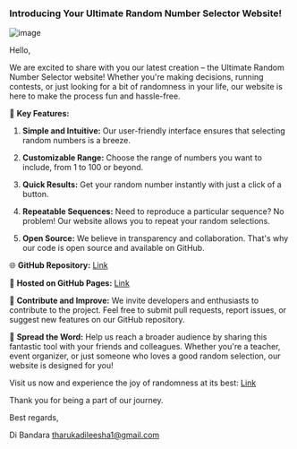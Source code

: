 ### Introducing Your Ultimate Random Number Selector Website!
![image](https://github.com/DiBandara/Random_Number-_Selector/assets/126832444/713f26dc-b91c-4003-bc6b-281f25f76b62)


Hello,

We are excited to share with you our latest creation – the Ultimate Random Number Selector website! Whether you're making decisions, running contests, or just looking for a bit of randomness in your life, our website is here to make the process fun and hassle-free.

🎲 **Key Features:**

1. **Simple and Intuitive:** Our user-friendly interface ensures that selecting random numbers is a breeze.
   
2. **Customizable Range:** Choose the range of numbers you want to include, from 1 to 100 or beyond.

3. **Quick Results:** Get your random number instantly with just a click of a button.

4. **Repeatable Sequences:** Need to reproduce a particular sequence? No problem! Our website allows you to repeat your random selections.

5. **Open Source:** We believe in transparency and collaboration. That's why our code is open source and available on GitHub.

🌐 **GitHub Repository:**
<a href="https://github.com/DiBandara/Random_Number-_Selector">Link</a>

🚀 **Hosted on GitHub Pages:**
<a href="https://dibandara.github.io/Random_Number-_Selector/">Link</a>


🤝 **Contribute and Improve:**
We invite developers and enthusiasts to contribute to the project. Feel free to submit pull requests, report issues, or suggest new features on our GitHub repository.

📣 **Spread the Word:**
Help us reach a broader audience by sharing this fantastic tool with your friends and colleagues. Whether you're a teacher, event organizer, or just someone who loves a good random selection, our website is designed for you!

Visit us now and experience the joy of randomness at its best: <a href="https://dibandara.github.io/Random_Number-_Selector/">Link</a>

Thank you for being a part of our journey.

Best regards,

Di Bandara
tharukadileesha1@gmail.com
